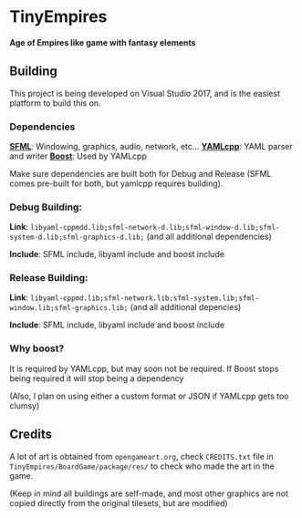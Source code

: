 # TinyEmpires
#### Age of Empires like game with fantasy elements




## Building

This project is being developed on Visual Studio 2017, and is the easiest platform to build this on.

### Dependencies

[**SFML**](https://www.sfml-dev.org/): Windowing, graphics, audio, network, etc...
[**YAMLcpp**](https://github.com/jbeder/yaml-cpp): YAML parser and writer
[**Boost**](http://www.boost.org/): Used by YAMLcpp

Make sure dependencies are built both for Debug and Release (SFML comes pre-built for both, but yamlcpp requires building).

### Debug Building:

**Link**: ``libyaml-cppmdd.lib;sfml-network-d.lib;sfml-window-d.lib;sfml-system-d.lib;sfml-graphics-d.lib;`` (and all additional dependencies)

**Include**: SFML include, libyaml include and boost include

### Release Building:


**Link**: ``libyaml-cppmd.lib;sfml-network.lib;sfml-system.lib;sfml-window.lib;sfml-graphics.lib;`` (and all additional depencies)

**Include**: SFML include, libyaml include and boost include

### Why boost?

It is required by YAMLcpp, but may soon not be required. If Boost stops being required it will stop being a dependency

(Also, I plan on using either a custom format or JSON if YAMLcpp gets too clumsy)

## Credits

A lot of art is obtained from ``opengameart.org``, check ``CREDITS.txt`` file in ``TinyEmpires/BoardGame/package/res/`` to check who made the art in the game.

(Keep in mind all buildings are self-made, and most other graphics are not copied directly from the original tilesets, but are modified)